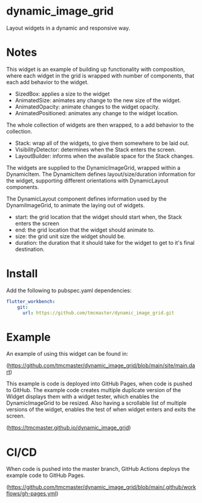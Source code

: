 # dynamic_image_grid
Layout widgets in a dynamic and responsive way. 

# Notes

This widget is an example of building up functionality with composition, 
where each widget in the grid is wrapped with number of components, that
each add behavior to the widget.

- SizedBox: applies a size to the widget
- AnimatedSize: animates any change to the new size of the widget.
- AnimatedOpacity: animate changes to the widget opacity.
- AnimatedPositioned: animates any change to the widget location.

The whole collection of widgets are then wrapped, to a add behavior to the collection.

- Stack: wrap all of the widgets, to give them somewhere to be laid out.
- VisibilityDetector: determines when the Stack enters the screen.
- LayoutBuilder: informs when the available space for the Stack changes.

The widgets are supplied to the DynamicImageGrid, wrapped within a DynamicItem.
The DynamicItem defines layout/size/duration information for the widget, supporting different orientations with DynamicLayout components. 

The DynamicLayout component defines information used by the DynamiImageGrid, to animate the laying out of widgets.

- start: the grid location that the widget should start when, the Stack enters the screen
- end: the grid location that the widget should animate to.
- size: the grid unit size the widget should be.
- duration: the duration that it should take for the widget to get to it's final destination.

# Install

Add the following to pubspec.yaml dependencies:

```yaml
flutter_workbench:
    git:
      url: https://github.com/tmcmaster/dynamic_image_grid.git
```

# Example

An example of using this widget can be found in: 

(https://github.com/tmcmaster/dynamic_image_grid/blob/main/site/main.dart)

This example is code is deployed into GitHub Pages, when code is pushed to GitHub.
The example code creates multiple duplicate version of the Widget displays them with a widget tester,
which enables the DynamicImageGrid to be resized. Also having a scrollable list 
of multiple versions of the widget, enables the test of when widget enters and exits the screen.

(https://tmcmaster.github.io/dynamic_image_grid)

# CI/CD

When code is pushed into the master branch, GitHub Actions deploys the example code to GitHub Pages.

(https://github.com/tmcmaster/dynamic_image_grid/blob/main/.github/workflows/gh-pages.yml)
